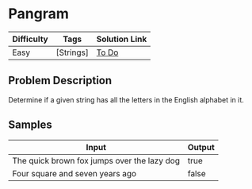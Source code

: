 # Pangram

| Difficulty | Tags | Solution Link
| --- | --- | --- | 
| Easy | [Strings] | [To Do]() | 


## Problem Description

Determine if a given string has all the letters in the English alphabet in it.


## Samples

| Input | Output |
| --- | --- |
| The quick brown fox jumps over the lazy dog | true |
| Four square and seven years ago | false |
